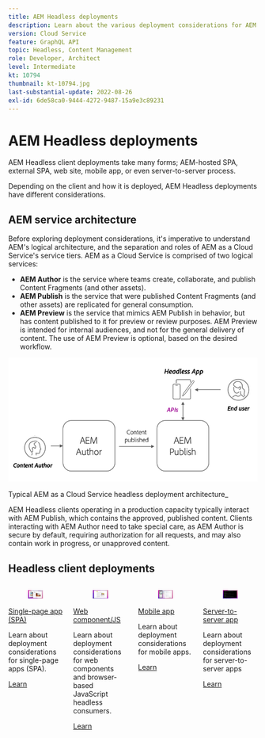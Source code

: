 ```yaml
---
title: AEM Headless deployments
description: Learn about the various deployment considerations for AEM Headless apps.
version: Cloud Service
feature: GraphQL API
topic: Headless, Content Management
role: Developer, Architect
level: Intermediate
kt: 10794
thumbnail: kt-10794.jpg
last-substantial-update: 2022-08-26
exl-id: 6de58ca0-9444-4272-9487-15a9e3c89231
---
```

# AEM Headless deployments

AEM Headless client deployments take many forms; AEM-hosted SPA, external SPA, web site, mobile app, or even server-to-server process. 

Depending on the client and how it is deployed, AEM Headless deployments have different considerations. 

## AEM service architecture

Before exploring deployment considerations, it's imperative to understand AEM's logical architecture, and the separation and roles of AEM as a Cloud Service's service tiers. AEM as a Cloud Service is comprised of two logical services:

+ __AEM Author__ is the service where teams create, collaborate, and publish Content Fragments (and other assets).
+ __AEM Publish__ is the service that were published Content Fragments (and other assets) are replicated for general consumption.
+ __AEM Preview__ is the service that mimics AEM Publish in behavior, but has content published to it for preview or review purposes. AEM Preview is intended for internal audiences, and not for the general delivery of content. The use of AEM Preview is optional, based on the desired workflow.

![AEM service architecture](./assets/overview/aem-service-architecture.png)

Typical AEM as a Cloud Service headless deployment architecture_

AEM Headless clients operating in a production capacity typically interact with AEM Publish, which contains the approved, published content. Clients interacting with AEM Author need to take special care, as AEM Author is secure by default, requiring authorization for all requests, and may also contain work in progress, or unapproved content.

## Headless client deployments

<div class="columns is-multiline">
    <!-- Single-page App (SPA) -->
    <div class="column is-half-tablet is-half-desktop is-one-third-widescreen" aria-label="Single-page App (SPA)" tabindex="0">
       <div class="card">
           <div class="card-image">
               <figure class="image is-16by9">
                   <a href="./spa.md" title="Single-page App (SPA)" tabindex="-1">
                       <img class="is-bordered-r-small" src="./assets/spa/spa-card.png" alt="Single-page apps (SPA)">
                   </a>
               </figure>
           </div>
           <div class="card-content is-padded-small">
               <div class="content">
                   <p class="headline is-size-6 has-text-weight-bold"><a href="./spa.md" title="Single-page App (SPA)">Single-page app (SPA)</a></p>
                   <p class="is-size-6">Learn about deployment considerations for single-page apps (SPA).</p>
                   <a href="./spa.md" class="spectrum-Button spectrum-Button--outline spectrum-Button--primary spectrum-Button--sizeM">
                       <span class="spectrum-Button-label has-no-wrap has-text-weight-bold">Learn</span>
                   </a>
               </div>
           </div>
       </div>
    </div>
<!-- Web component/JS -->
<div class="column is-half-tablet is-half-desktop is-one-third-widescreen" aria-label="Web component/JS" tabindex="0">
   <div class="card">
       <div class="card-image">
           <figure class="image is-16by9">
               <a href="./web-component.md" title="Web component/JS" tabindex="-1">
                   <img class="is-bordered-r-small" src="./assets/web-component/web-component-card.png" alt="Web component/JS">
               </a>
           </figure>
       </div>
       <div class="card-content is-padded-small">
           <div class="content">
               <p class="headline is-size-6 has-text-weight-bold"><a href="./web-component.md" title="Web component/JS">Web component/JS</a></p>
               <p class="is-size-6">Learn about deployment considerations for web components and browser-based JavaScript headless consumers.</p>
               <a href="./web-component.md" class="spectrum-Button spectrum-Button--outline spectrum-Button--primary spectrum-Button--sizeM">
                   <span class="spectrum-Button-label has-no-wrap has-text-weight-bold">Learn</span>
               </a>
           </div>
       </div>
   </div>
</div>
<!-- Mobile apps -->
<div class="column is-half-tablet is-half-desktop is-one-third-widescreen" aria-label="Mobile apps" tabindex="0">
   <div class="card">
       <div class="card-image">
           <figure class="image is-16by9">
               <a href="./mobile.md" title="Mobile apps" tabindex="-1">
                   <img class="is-bordered-r-small" src="./assets/mobile/mobile-card.png" alt="Mobile apps">
               </a>
           </figure>
       </div>
       <div class="card-content is-padded-small">
           <div class="content">
               <p class="headline is-size-6 has-text-weight-bold"><a href="./mobile.md" title="Mobile apps">Mobile app</a></p>
               <p class="is-size-6">Learn about deployment considerations for mobile apps.</p>
               <a href="./mobile.md" class="spectrum-Button spectrum-Button--outline spectrum-Button--primary spectrum-Button--sizeM">
                   <span class="spectrum-Button-label has-no-wrap has-text-weight-bold">Learn</span>
               </a>
           </div>
       </div>
   </div>
</div>
<!-- Server-to-server apps -->
<div class="column is-half-tablet is-half-desktop is-one-third-widescreen" aria-label="Server-to-server apps" tabindex="0">
   <div class="card">
       <div class="card-image">
           <figure class="image is-16by9">
               <a href="./server-to-server.md" title="Server-to-server apps" tabindex="-1">
                   <img class="is-bordered-r-small" src="./assets/server-to-server/server-to-server-card.png" alt="Server-to-server apps">
               </a>
           </figure>
       </div>
       <div class="card-content is-padded-small">
           <div class="content">
               <p class="headline is-size-6 has-text-weight-bold"><a href="./server-to-server.md" title="Server-to-server apps">Server-to-server app</a></p>
               <p class="is-size-6">Learn about deployment considerations for server-to-server apps</p>
               <a href="./server-to-server.md" class="spectrum-Button spectrum-Button--outline spectrum-Button--primary spectrum-Button--sizeM">
                   <span class="spectrum-Button-label has-no-wrap has-text-weight-bold">Learn</span>
               </a>
           </div>
       </div>
   </div>
</div>
</div>
